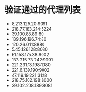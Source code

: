 # 验证通过的代理列表

 - 8.213.129.20:9091
 - 218.77.183.214:5224
 - 39.100.88.89:80
 - 139.196.196.74:80
 - 120.26.0.11:8880
 - 5.45.126.128:8080
 - 61.158.175.38:9002
 - 183.215.23.242:9091
 - 221.231.13.198:1080
 - 221.6.139.190:9002
 - 47.119.19.221:3128
 - 218.75.102.198:8000
 - 39.102.208.189:8081
